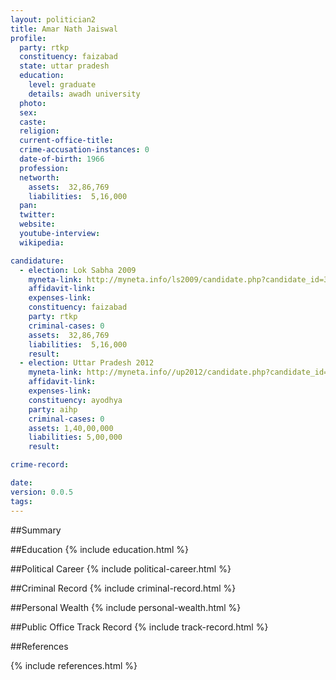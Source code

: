 ```yaml
---
layout: politician2
title: Amar Nath Jaiswal
profile: 
  party: rtkp
  constituency: faizabad
  state: uttar pradesh
  education: 
    level: graduate
    details: awadh university
  photo: 
  sex: 
  caste: 
  religion: 
  current-office-title: 
  crime-accusation-instances: 0
  date-of-birth: 1966
  profession: 
  networth: 
    assets:  32,86,769
    liabilities:  5,16,000
  pan: 
  twitter: 
  website: 
  youtube-interview: 
  wikipedia: 

candidature: 
  - election: Lok Sabha 2009
    myneta-link: http://myneta.info/ls2009/candidate.php?candidate_id=3978
    affidavit-link: 
    expenses-link: 
    constituency: faizabad 
    party: rtkp
    criminal-cases: 0
    assets:  32,86,769
    liabilities:  5,16,000
    result:  
  - election: Uttar Pradesh 2012
    myneta-link: http://myneta.info//up2012/candidate.php?candidate_id=2494
    affidavit-link: 
    expenses-link: 
    constituency: ayodhya 
    party: aihp
    criminal-cases: 0
    assets: 1,40,00,000
    liabilities: 5,00,000
    result:  

crime-record: 

date: 
version: 0.0.5
tags: 
---
```

##Summary


##Education
{% include education.html %}


##Political Career
{% include political-career.html %}


##Criminal Record
{% include criminal-record.html %}


##Personal Wealth
{% include personal-wealth.html %}


##Public Office Track Record
{% include track-record.html %}


##References


{% include references.html %}